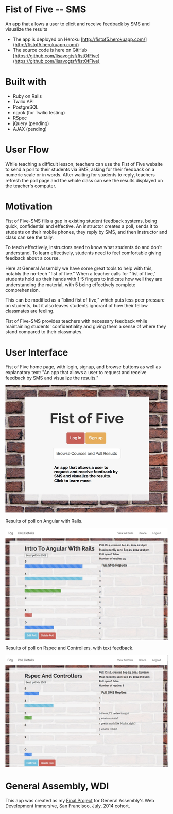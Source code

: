 # Fist of Five --  SMS

An app that allows a user to elicit and receive feedback by SMS and visualize the results

* The app is deployed on Heroku [http://fistof5.herokuapp.com/](http://fistof5.herokuapp.com/)
* The source code is here on GitHub [https://github.com/lisavogtsf/fistOfFive](https://github.com/lisavogtsf/fistOfFive)

# Built with
* Ruby on Rails
* Twilio API
* PostgreSQL
* ngrok (for Twilio testing)
* RSpec
* jQuery (pending)
* AJAX (pending)

# User Flow

While teaching a difficult lesson, teachers can use the Fist of Five website to send a poll to their students via SMS, asking for their feedback on a numeric scale or in words. After waiting for students to reply, teachers refresh the poll page and the whole class can see the results displayed on the teacher's computer.  

# Motivation

Fist of Five-SMS fills a gap in existing student feedback systems, being quick, confidential and effective. An instructor creates a poll, sends it to students on their mobile phones, they reply by SMS, and then instructor and class can see the tally. 

To teach effectively, instructors need to know what students do and don't understand. To learn effectively, students need to feel comfortable giving feedback about a course. 

Here at General Assembly we have some great tools to help with this, notably the no-tech "fist of five." When a teacher calls for "fist of five," students hold up their hands with 1-5 fingers to indicate how well they are understanding the material, with 5 being effectively complete comprehension. 

This can be modified as a "blind fist of five," which puts less peer pressure on students, but it also leaves students ignorant of how their fellow classmates are feeling. 

Fist of Five-SMS provides teachers with necessary feedback while maintaining students' confidentiality and giving them a sense of where they stand compared to their classmates. 

# User Interface
Fist of Five home page, with login, signup, and browse buttons as well as explanatory text: "An app that allows a user to request and receive feedback by SMS and visualize the results."

![Fist of Five home page, with login, signup, and browse buttons. An app that allows a user to request and receive feedback by SMS and visualize the results.](app/assets/images/fo5.jpg "Fist of Five")

Results of poll on Angular with Rails.

![Results of poll on Angular with Rails](app/assets/images/FistOfFiveAngularPoll.jpg "Results of poll on Angular with Rails")

Results of poll on Rspec and Controllers, with text feedback.

![Results of poll on Rspec and Controllers, with verbose feedback.](app/assets/images/FistOfFiveRspecSnap.jpg "Results of poll on Rspec and Controllers, with text feedback")


# General Assembly, WDI
This app was created as my [Final Project](https://github.com/wdi-sf-july/final_project_specs) for General Assembly's Web Development Immersive, San Francisco, July, 2014 cohort.
